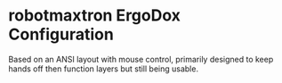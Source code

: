 # robotmaxtron ErgoDox Configuration

Based on an ANSI layout with mouse control, primarily designed to keep hands off then function layers but still being usable.
